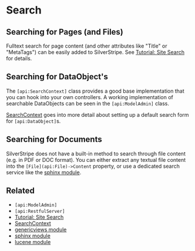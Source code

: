 # Search

## Searching for Pages (and Files)

Fulltext search for page content (and other attributes like "Title" or "MetaTags") can be easily added to SilverStripe.
See [Tutorial: Site Search](/tutorials/site-search) for details.

## Searching for DataObject's

The `[api:SearchContext]` class provides a good base implementation that you can hook into your own controllers. 
A working implementation of searchable DataObjects can be seen in the `[api:ModelAdmin]` class.

[SearchContext](/reference/searchcontext) goes into more detail about setting up a default search form for `[api:DataObject]`s.

## Searching for Documents

SilverStripe does not have a built-in method to search through file content (e.g. in PDF or DOC format).
You can either extract any textual file content into the `[File](api:File)->Content` property, or use a
dedicated search service like the [sphinx module](http://silverstripe.org/sphinx-module).

## Related

*  `[api:ModelAdmin]`
*  `[api:RestfulServer]`
*  [Tutorial: Site Search](/tutorials/site-search)
*  [SearchContext](/reference/searchcontext)
*  [genericviews module](http://silverstripe.org/generic-views-module)
*  [sphinx module](http://silverstripe.org/sphinx-module)
*  [lucene module](http://silverstripe.org/lucene-module)